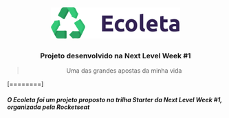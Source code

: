 <h1 align="center">
  <img width="300px" src="public/assets/logo.svg" />
</h1>

<h3 align="center">
  Projeto desenvolvido na Next Level Week #1
</h3>

<blockquote align="center">
  Uma das grandes apostas da minha vida
</blockquote>

[========]

##### O Ecoleta foi um projeto proposto na trilha Starter da Next Level Week #1, organizada pela Rocketseat